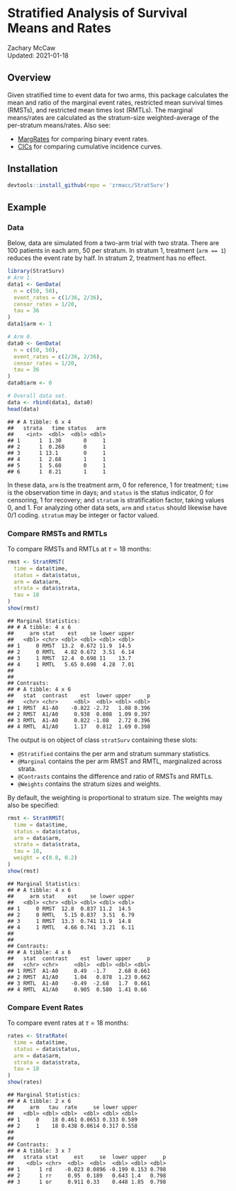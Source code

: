 # Stratified Analysis of Survival Means and Rates

Zachary McCaw <br>
Updated: 2021-01-18

## Overview

Given stratified time to event data for two arms, this package calculates the mean and ratio of the marginal event rates, restricted mean survival times (RMSTs), and restricted mean times lost (RMTLs). The marginal means/rates are calculated as the stratum-size weighted-average of the per-stratum means/rates. Also see:

* [MargRates](https://github.com/zrmacc/MargRates) for comparing binary event rates.
* [CICs](https://github.com/zrmacc/CICs) for comparing cumulative incidence curves.

## Installation


```r
devtools::install_github(repo = 'zrmacc/StratSurv')
```

## Example

### Data

Below, data are simulated from a two-arm trial with two strata. There are 100 patients in each arm, 50 per stratum. In stratum 1, treatment (`arm == 1`) reduces the event rate by half. In stratum 2, treatment has no effect.


```r
library(StratSurv)
# Arm 1.
data1 <- GenData(
  n = c(50, 50),
  event_rates = c(1/36, 2/36),
  censor_rates = 1/20,
  tau = 36
)
data1$arm <- 1

# Arm 0.
data0 <- GenData(
  n = c(50, 50),
  event_rates = c(2/36, 2/36),
  censor_rates = 1/20,
  tau = 36
)
data0$arm <- 0

# Overall data set.
data <- rbind(data1, data0)
head(data)
```

```
## # A tibble: 6 x 4
##   strata   time status   arm
##    <int>  <dbl>  <dbl> <dbl>
## 1      1  1.30       0     1
## 2      1  0.268      0     1
## 3      1 13.1        0     1
## 4      1  2.68       1     1
## 5      1  5.60       0     1
## 6      1  8.21       1     1
```

In these data, `arm` is the treatment arm, 0 for reference, 1 for treatment; `time` is the observation time in days; and `status` is the status indicator, 0 for censoring, 1 for recovery; and `stratum` is stratification factor, taking values 0, and 1. For analyzing other data sets, `arm` and `status` should likewise have 0/1 coding. `stratum` may be integer or factor valued.

### Compare RMSTs and RMTLs

To compare RMSTs and RMTLs at $\tau = 18$ months: 


```r
rmst <- StratRMST(
  time = data$time,
  status = data$status,
  arm = data$arm,
  strata = data$strata,
  tau = 18
)
show(rmst)
```

```
## Marginal Statistics:
## # A tibble: 4 x 6
##     arm stat    est    se lower upper
##   <dbl> <chr> <dbl> <dbl> <dbl> <dbl>
## 1     0 RMST  13.2  0.672 11.9  14.5 
## 2     0 RMTL   4.82 0.672  3.51  6.14
## 3     1 RMST  12.4  0.698 11    13.7 
## 4     1 RMTL   5.65 0.698  4.28  7.01
## 
## 
## Contrasts:
## # A tibble: 4 x 6
##   stat  contrast    est  lower upper     p
##   <chr> <chr>     <dbl>  <dbl> <dbl> <dbl>
## 1 RMST  A1-A0    -0.822 -2.72   1.08 0.396
## 2 RMST  A1/A0     0.938  0.808  1.09 0.397
## 3 RMTL  A1-A0     0.822 -1.08   2.72 0.396
## 4 RMTL  A1/A0     1.17   0.812  1.69 0.398
```

The output is on object of class `stratSurv` containing these slots:
* `@Stratified` contains the per arm and stratum summary statistics.
* `@Marginal` contains the per arm RMST and RMTL, marginalized across strata.
* `@Contrasts` contains the difference and ratio of RMSTs and RMTLs.
* `@Weights` contains the stratum sizes and weights. 

By default, the weighting is proportional to stratum size. The weights may also be specified:


```r
rmst <- StratRMST(
  time = data$time,
  status = data$status,
  arm = data$arm,
  strata = data$strata,
  tau = 18,
  weight = c(0.8, 0.2)
)
show(rmst)
```

```
## Marginal Statistics:
## # A tibble: 4 x 6
##     arm stat    est    se lower upper
##   <dbl> <chr> <dbl> <dbl> <dbl> <dbl>
## 1     0 RMST  12.8  0.837 11.2  14.5 
## 2     0 RMTL   5.15 0.837  3.51  6.79
## 3     1 RMST  13.3  0.741 11.9  14.8 
## 4     1 RMTL   4.66 0.741  3.21  6.11
## 
## 
## Contrasts:
## # A tibble: 4 x 6
##   stat  contrast    est  lower upper     p
##   <chr> <chr>     <dbl>  <dbl> <dbl> <dbl>
## 1 RMST  A1-A0     0.49  -1.7    2.68 0.661
## 2 RMST  A1/A0     1.04   0.878  1.23 0.662
## 3 RMTL  A1-A0    -0.49  -2.68   1.7  0.661
## 4 RMTL  A1/A0     0.905  0.580  1.41 0.66
```

### Compare Event Rates

To compare event rates at $\tau = 18$ months: 


```r
rates <- StratRate(
  time = data$time,
  status = data$status,
  arm = data$arm,
  strata = data$strata,
  tau = 18
)
show(rates)
```

```
## Marginal Statistics:
## # A tibble: 2 x 6
##     arm   tau  rate     se lower upper
##   <dbl> <dbl> <dbl>  <dbl> <dbl> <dbl>
## 1     0    18 0.461 0.0653 0.333 0.589
## 2     1    18 0.438 0.0614 0.317 0.558
## 
## 
## Contrasts:
## # A tibble: 3 x 7
##   strata stat     est     se  lower upper     p
##    <dbl> <chr>  <dbl>  <dbl>  <dbl> <dbl> <dbl>
## 1      1 rd    -0.023 0.0896 -0.199 0.153 0.798
## 2      1 rr     0.95  0.189   0.643 1.4   0.798
## 3      1 or     0.911 0.33    0.448 1.85  0.798
```
